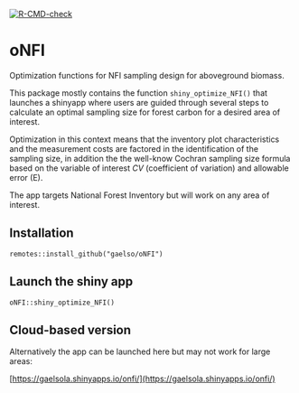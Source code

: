 <!-- badges: start -->
[![R-CMD-check](https://github.com/gaelso/oNFI/actions/workflows/R-CMD-check.yaml/badge.svg)](https://github.com/gaelso/oNFI/actions/workflows/R-CMD-check.yaml)
<!-- badges: end -->


# oNFI

Optimization functions for NFI sampling design for aboveground biomass.

This package mostly contains the function `shiny_optimize_NFI()` that launches a shinyapp where users are guided through several steps to calculate an optimal sampling size for forest carbon for a desired area of interest.

Optimization in this context means that the inventory plot characteristics and the measurement costs are factored in the identification of the sampling size, in addition the the well-know Cochran sampling size formula based on the variable of interest $CV$ (coefficient of variation) and allowable error (E).

The app targets National Forest Inventory but will work on any area of interest.

## Installation

    remotes::install_github("gaelso/oNFI")

## Launch the shiny app

    oNFI::shiny_optimize_NFI()

## Cloud-based version

Alternatively the app can be launched here but may not work for large areas: 

[https://gaelsola.shinyapps.io/onfi/](https://gaelsola.shinyapps.io/onfi/)

 
